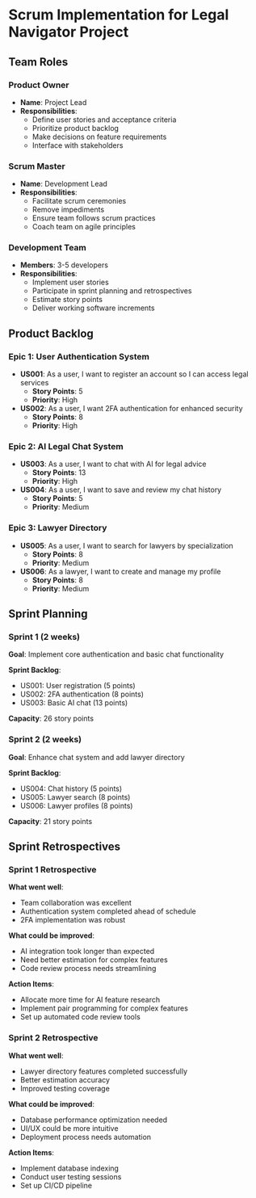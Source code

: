 
# Scrum Implementation for Legal Navigator Project

## Team Roles

### Product Owner
- **Name**: Project Lead
- **Responsibilities**: 
  - Define user stories and acceptance criteria
  - Prioritize product backlog
  - Make decisions on feature requirements
  - Interface with stakeholders

### Scrum Master
- **Name**: Development Lead
- **Responsibilities**:
  - Facilitate scrum ceremonies
  - Remove impediments
  - Ensure team follows scrum practices
  - Coach team on agile principles

### Development Team
- **Members**: 3-5 developers
- **Responsibilities**:
  - Implement user stories
  - Participate in sprint planning and retrospectives
  - Estimate story points
  - Deliver working software increments

## Product Backlog

### Epic 1: User Authentication System
- **US001**: As a user, I want to register an account so I can access legal services
  - **Story Points**: 5
  - **Priority**: High
- **US002**: As a user, I want 2FA authentication for enhanced security
  - **Story Points**: 8
  - **Priority**: High

### Epic 2: AI Legal Chat System
- **US003**: As a user, I want to chat with AI for legal advice
  - **Story Points**: 13
  - **Priority**: High
- **US004**: As a user, I want to save and review my chat history
  - **Story Points**: 5
  - **Priority**: Medium

### Epic 3: Lawyer Directory
- **US005**: As a user, I want to search for lawyers by specialization
  - **Story Points**: 8
  - **Priority**: Medium
- **US006**: As a lawyer, I want to create and manage my profile
  - **Story Points**: 8
  - **Priority**: Medium

## Sprint Planning

### Sprint 1 (2 weeks)
**Goal**: Implement core authentication and basic chat functionality

**Sprint Backlog**:
- US001: User registration (5 points)
- US002: 2FA authentication (8 points)
- US003: Basic AI chat (13 points)

**Capacity**: 26 story points

### Sprint 2 (2 weeks)
**Goal**: Enhance chat system and add lawyer directory

**Sprint Backlog**:
- US004: Chat history (5 points)
- US005: Lawyer search (8 points)
- US006: Lawyer profiles (8 points)

**Capacity**: 21 story points

## Sprint Retrospectives

### Sprint 1 Retrospective
**What went well**:
- Team collaboration was excellent
- Authentication system completed ahead of schedule
- 2FA implementation was robust

**What could be improved**:
- AI integration took longer than expected
- Need better estimation for complex features
- Code review process needs streamlining

**Action Items**:
- Allocate more time for AI feature research
- Implement pair programming for complex features
- Set up automated code review tools

### Sprint 2 Retrospective
**What went well**:
- Lawyer directory features completed successfully
- Better estimation accuracy
- Improved testing coverage

**What could be improved**:
- Database performance optimization needed
- UI/UX could be more intuitive
- Deployment process needs automation

**Action Items**:
- Implement database indexing
- Conduct user testing sessions
- Set up CI/CD pipeline
